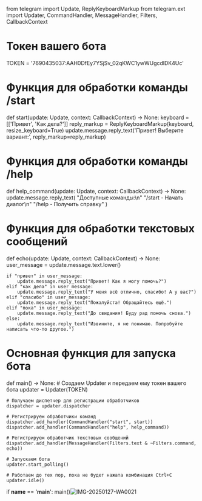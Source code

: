 from telegram import Update, ReplyKeyboardMarkup
from telegram.ext import Updater, CommandHandler, MessageHandler, Filters, CallbackContext

# Токен вашего бота
TOKEN = '7690435037:AAH0DfEy7YSjSv_02qKWC1ywWUgcdlDK4Uc'

# Функция для обработки команды /start
def start(update: Update, context: CallbackContext) -> None:
    keyboard = [['Привет', 'Как дела?']]
    reply_markup = ReplyKeyboardMarkup(keyboard, resize_keyboard=True)
    update.message.reply_text('Привет! Выберите вариант:', reply_markup=reply_markup)

# Функция для обработки команды /help
def help_command(update: Update, context: CallbackContext) -> None:
    update.message.reply_text(
        "Доступные команды:\n"
        "/start - Начать диалог\n"
        "/help - Получить справку"
    )

# Функция для обработки текстовых сообщений
def echo(update: Update, context: CallbackContext) -> None:
    user_message = update.message.text.lower()
    
    if "привет" in user_message:
        update.message.reply_text("Привет! Как я могу помочь?")
    elif "как дела" in user_message:
        update.message.reply_text("У меня всё отлично, спасибо! А у вас?")
    elif "спасибо" in user_message:
        update.message.reply_text("Пожалуйста! Обращайтесь ещё.")
    elif "пока" in user_message:
        update.message.reply_text("До свидания! Буду рад помочь снова.")
    else:
        update.message.reply_text("Извините, я не понимаю. Попробуйте написать что-то другое.")

# Основная функция для запуска бота
def main() -> None:
    # Создаем Updater и передаем ему токен вашего бота
    updater = Updater(TOKEN)

    # Получаем диспетчер для регистрации обработчиков
    dispatcher = updater.dispatcher

    # Регистрируем обработчики команд
    dispatcher.add_handler(CommandHandler("start", start))
    dispatcher.add_handler(CommandHandler("help", help_command))

    # Регистрируем обработчик текстовых сообщений
    dispatcher.add_handler(MessageHandler(Filters.text & ~Filters.command, echo))

    # Запускаем бота
    updater.start_polling()

    # Работаем до тех пор, пока не будет нажата комбинация Ctrl+C
    updater.idle()

if __name__ == '__main__':
    main()![IMG-20250127-WA0021](https://github.com/user-attachments/assets/e5088c76-750b-4e00-9d5c-6a1740c5de0c)
